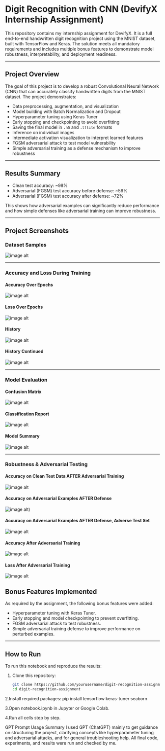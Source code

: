 # Digit Recognition with CNN (DevifyX Internship Assignment)

This repository contains my internship assignment for DevifyX. It is a full end-to-end handwritten digit recognition project using the MNIST dataset, built with TensorFlow and Keras. The solution meets all mandatory requirements and includes multiple bonus features to demonstrate model robustness, interpretability, and deployment readiness.

---

## Project Overview

The goal of this project is to develop a robust Convolutional Neural Network (CNN) that can accurately classify handwritten digits from the MNIST dataset. The project demonstrates:
- Data preprocessing, augmentation, and visualization
- Model building with Batch Normalization and Dropout
- Hyperparameter tuning using Keras Tuner
- Early stopping and checkpointing to avoid overfitting
- Saving the final model in `.h5` and `.tflite` formats
- Inference on individual images
- Intermediate activation visualization to interpret learned features
- FGSM adversarial attack to test model vulnerability
- Simple adversarial training as a defense mechanism to improve robustness

---

## Results Summary

- Clean test accuracy: ~98%
- Adversarial (FGSM) test accuracy before defense: ~56%
- Adversarial (FGSM) test accuracy after defense: ~72%

This shows how adversarial examples can significantly reduce performance and how simple defenses like adversarial training can improve robustness.

---
## Project Screenshots

### Dataset Samples
![image alt](https://github.com/rira2/DevifyX-/blob/main/Assets/dataset%20pictures.png)

---

### Accuracy and Loss During Training

#### Accuracy Over Epochs
![image alt](https://github.com/rira2/DevifyX-/blob/main/Assets/accuracy%20over%20epochs.png)

#### Loss Over Epochs
![image alt](https://github.com/rira2/DevifyX-/blob/main/Assets/loss%20over%20epochs%20.png)

#### History
![image alt](https://github.com/rira2/DevifyX-/blob/main/Assets/history.png)

#### History Continued
![image alt](https://github.com/rira2/DevifyX-/blob/main/Assets/history%20cont..png)

---

### Model Evaluation

#### Confusion Matrix
![image alt](https://github.com/rira2/DevifyX-/blob/main/Assets/confusion%20matrix%20.png)

#### Classification Report
![image alt](https://github.com/rira2/DevifyX-/blob/main/Assets/classification%20report.png)

#### Model Summary
![image alt](https://github.com/rira2/DevifyX-/blob/main/Assets/model%20summary.png)

---

### Robustness & Adversarial Testing

#### Accuracy on Clean Test Data AFTER Adversarial Training
![image alt](https://github.com/rira2/DevifyX-/blob/main/Assets/Accuracy%20on%20clean%20test%20data%20AFTER%20adversarial%20training.png)

#### Accuracy on Adversarial Examples AFTER Defense
![image alt](https://github.com/rira2/DevifyX-/blob/main/Assets/Accuracy%20on%20adversarial%20examples%20AFTER%20defense%20.png))

#### Accuracy on Adversarial Examples AFTER Defense, Adverse Test Set
![image alt](https://github.com/rira2/DevifyX-/blob/main/Assets/Accuracy%20on%20adversarial%20examples%20AFTER%20defense%2Cadverse%20test%20set.png)

#### Accuracy After Adversarial Training
![image alt](https://github.com/rira2/DevifyX-/blob/main/Assets/acurracy%20after%20adversarial%20training.png)

#### Loss After Adversarial Training
![image alt](https://github.com/rira2/DevifyX-/blob/main/Assets/loss%20after%20adversarial%20training%20.png)



## Bonus Features Implemented

As required by the assignment, the following bonus features were added:
- Hyperparameter tuning with Keras Tuner.
- Early stopping and model checkpointing to prevent overfitting.
- FGSM adversarial attack to test robustness.
- Simple adversarial training defense to improve performance on perturbed examples.


---

## How to Run

To run this notebook and reproduce the results:

1. Clone this repository:

   ```bash
   git clone https://github.com/yourusername/digit-recognition-assignment.git
   cd digit-recognition-assignment
2.Install required packages:
pip install tensorflow keras-tuner seaborn

3.Open notebook.ipynb in Jupyter or Google Colab.

4.Run all cells step by step.

GPT Prompt Usage Summary
I used GPT (ChatGPT) mainly to get guidance on structuring the project, clarifying concepts like hyperparameter tuning and adversarial attacks, and for general troubleshooting help.
All final code, experiments, and results were run and checked by me.
